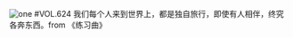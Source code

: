 ![one](http://image.wufazhuce.com/FtcXP_GmQBnYZZl5RTZkj14i_HQO)
#VOL.624
我们每个人来到世界上，都是独自旅行，即使有人相伴，终究各奔东西。from 《练习曲》